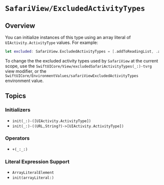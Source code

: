 # ``SafariView/ExcludedActivityTypes``

## Overview

You can initialize instances of this type using an array literal of `UIActivity.ActivityType` values. For example:

```swift
let excluded: SafariView.ExcludedActivityTypes = [.addToReadingList, .airDrop, .print, .sharePlay]
```

To change the the excluded activity types used by ``SafariView`` at the current scope, use the ``SwiftUICore/View/excludedSafariActivityTypes(_:)-tvrg`` view modifier, or the ``SwiftUICore/EnvironmentValues/safariViewExcludedActivityTypes`` environment value.

## Topics

### Initializers

- ``init(_:)-([UIActivity.ActivityType])``
- ``init(_:)-((URL,String?)->[UIActivity.ActivityType])``

### Operators

- ``+(_:_:)``

### Literal Expression Support

- ``ArrayLiteralElement``
- ``init(arrayLiteral:)``
